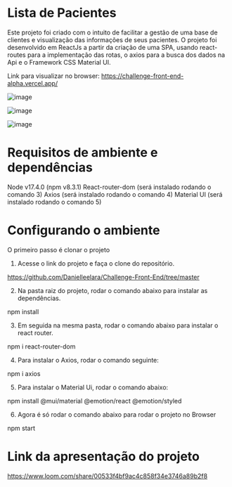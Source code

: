 # Lista de Pacientes

Este projeto foi criado com o intuito de facilitar a gestão de uma base de clientes e visualização das informações de seus pacientes. O projeto foi desenvolvido em ReactJs a partir da criação de uma SPA, usando react-routes para a implementação das rotas, o axios para a busca dos dados na Api e o Framework CSS Material UI.

Link para visualizar no browser: https://challenge-front-end-alpha.vercel.app/

![image](https://user-images.githubusercontent.com/78480991/161863723-911d7371-c4b7-46a3-81d1-a2ea1717b41b.png)

![image](https://user-images.githubusercontent.com/78480991/161863750-7b4f3e6f-0c51-4cdb-a32e-ac4c106fd5e5.png)

![image](https://user-images.githubusercontent.com/78480991/161863825-6a4353e1-0e23-4e3e-b37c-4b09e4c39d4a.png)


# Requisitos de ambiente e dependências

Node v17.4.0 (npm v8.3.1)
React-router-dom (será instalado rodando o comando 3)
Axios (será instalado rodando o comando 4)
Material UI (será instalado rodando o comando 5)

# Configurando o ambiente

O primeiro passo é clonar o projeto

1. Acesse o link do projeto e faça o clone do repositório.

https://github.com/Danielleelara/Challenge-Front-End/tree/master

2. Na pasta raiz do projeto, rodar o comando abaixo para instalar as dependências.

npm install

3. Em seguida na mesma pasta, rodar o comando abaixo para instalar o react router.

npm i react-router-dom

4. Para instalar o Axios, rodar o comando seguinte:

npm i axios

5. Para instalar o Material Ui, rodar o comando abaixo:

 npm install @mui/material @emotion/react @emotion/styled

6. Agora é só rodar o comando abaixo para rodar o projeto no Browser

npm start

# Link da apresentação do projeto 
https://www.loom.com/share/00533f4bf9ac4c858f34e3746a89b2f8
